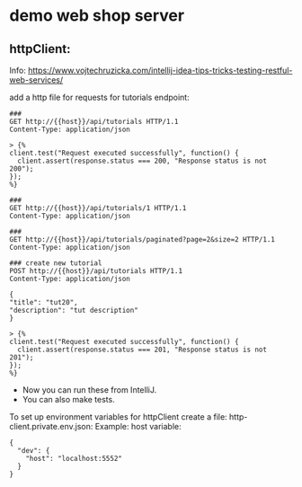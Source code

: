 # demo web shop server

## httpClient:

Info:
https://www.vojtechruzicka.com/intellij-idea-tips-tricks-testing-restful-web-services/


add a http file for requests for tutorials endpoint:

```http request
###
GET http://{{host}}/api/tutorials HTTP/1.1
Content-Type: application/json

> {%
client.test("Request executed successfully", function() {
  client.assert(response.status === 200, "Response status is not 200");
});
%}

###
GET http://{{host}}/api/tutorials/1 HTTP/1.1
Content-Type: application/json

###
GET http://{{host}}/api/tutorials/paginated?page=2&size=2 HTTP/1.1
Content-Type: application/json

### create new tutorial
POST http://{{host}}/api/tutorials HTTP/1.1
Content-Type: application/json

{
"title": "tut20",
"description": "tut description"
}

> {%
client.test("Request executed successfully", function() {
  client.assert(response.status === 201, "Response status is not 201");
});
%}
```

- Now you can run these from IntelliJ.
- You can also make tests.

To set up environment variables for httpClient create a file: http-client.private.env.json:
Example: host variable:
```
{
  "dev": {
    "host": "localhost:5552"
  }
}
```